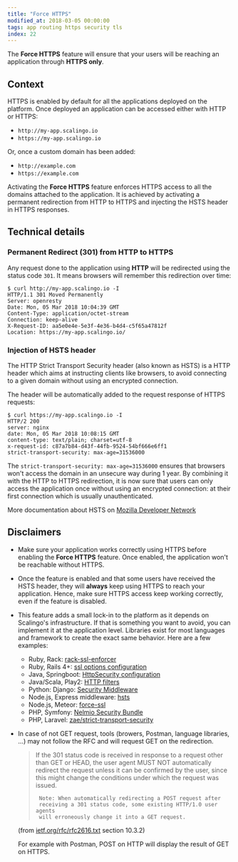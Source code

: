 ```yaml
---
title: "Force HTTPS"
modified_at: 2018-03-05 00:00:00
tags: app routing https security tls
index: 22
---
```


The **Force HTTPS** feature will ensure that your users will be reaching an application through **HTTPS only**.

## Context

HTTPS is enabled by default for all the applications deployed on the platform.
Once deployed an application can be accessed either with HTTP or HTTPS:

* `http://my-app.scalingo.io`
* `https://my-app.scalingo.io`

Or, once a custom domain has been added:

* `http://example.com`
* `https://example.com`

Activating the **Force HTTPS** feature enforces HTTPS access to all the domains attached to the application. It is achieved by activating a permanent redirection from HTTP to HTTPS and injecting the HSTS header in HTTPS responses.

## Technical details

### Permanent Redirect (301) from HTTP to HTTPS

Any request done to the application using **HTTP** will be redirected
using the status code `301`. It means browsers will remember this redirection
over time:

```console
$ curl http://my-app.scalingo.io -I
HTTP/1.1 301 Moved Permanently
Server: openresty
Date: Mon, 05 Mar 2018 10:04:39 GMT
Content-Type: application/octet-stream
Connection: keep-alive
X-Request-ID: aa5e0e4e-5e3f-4e36-b4d4-c5f65a47812f
Location: https://my-app.scalingo.io/
```

### Injection of HSTS header

The HTTP Strict Transport Security header (also known as HSTS) is a HTTP header
which aims at instructing clients like browsers, to avoid connecting to a given
domain without using an encrypted connection.

The header will be automatically added to the request response of HTTPS requests:

```console
$ curl https://my-app.scalingo.io -I
HTTP/2 200
server: nginx
date: Mon, 05 Mar 2018 10:08:15 GMT
content-type: text/plain; charset=utf-8
x-request-id: c87a7b84-d43f-44fb-9524-54bf666e6ff1
strict-transport-security: max-age=31536000
```

The `strict-transport-security: max-age=31536000` ensures that browsers won't
access the domain in an unsecure way during 1 year. By combining it with the
HTTP to HTTPS redirection, it is now sure that users can only access the
application once without using an encrypted connection: at their first
connection which is usually unauthenticated.

More documentation about HSTS on [Mozilla Developer
Network](https://developer.mozilla.org/fr/docs/S%C3%A9curit%C3%A9/HTTP_Strict_Transport_Security)

## Disclaimers

* Make sure your application works correctly using HTTPS before enabling the
  **Force HTTPS** feature. Once enabled, the application won't be reachable without HTTPS.

* Once the feature is enabled and that some users have received the HSTS header,
  they will **always** keep using HTTPS to reach your application. Hence, make sure HTTPS
  access keep working correctly, even if the feature is disabled.

* This feature adds a small lock-in to the platform as it depends on Scalingo's
  infrastructure. If that is something you want to avoid, you can  implement it
  at the application level. Libraries exist for most languages and framework to
  create the exact same behavior. Here are a few examples:
  * Ruby, Rack: [rack-ssl-enforcer](https://github.com/tobmatth/rack-ssl-enforcer)
  * Ruby, Rails 4+: [ssl options configuration](http://api.rubyonrails.org/v5.1/classes/ActionDispatch/SSL.html)
  * Java, Springboot: [HttpSecurity configuration](https://docs.spring.io/spring-security/site/docs/current/reference/html/headers.html)
  * Java/Scala, Play2: [HTTP filters](https://www.playframework.com/documentation/2.6.x/RedirectHttpsFilter)
  * Python: Django: [Security Middleware](https://docs.djangoproject.com/en/2.0/ref/middleware/#http-strict-transport-security)
  * Node.js, Express middleware: [hsts](https://github.com/helmetjs/hsts)
  * Node.js, Meteor: [force-ssl](https://atmospherejs.com/meteor/force-ssl)
  * PHP, Symfony: [Nelmio Security Bundle](https://github.com/nelmio/NelmioSecurityBundle)
  * PHP, Laravel: [zae/strict-transport-security](https://packagist.org/packages/zae/strict-transport-security)
* In case of not GET request, tools (browers, Postman, language libraries, ...) may not follow the RFC and will request GET on the redirection.

  >    If the 301 status code is received in response to a request other
  >   than GET or HEAD, the user agent MUST NOT automatically redirect the
  >   request unless it can be confirmed by the user, since this might
  >   change the conditions under which the request was issued.
  >
  >      Note: When automatically redirecting a POST request after
  >      receiving a 301 status code, some existing HTTP/1.0 user agents
  >      will erroneously change it into a GET request.
  (from [ietf.org/rfc/rfc2616.txt](https://www.ietf.org/rfc/rfc2616.txt) section 10.3.2)

  For example with Postman, POST on HTTP will display the result of GET on HTTPS.

